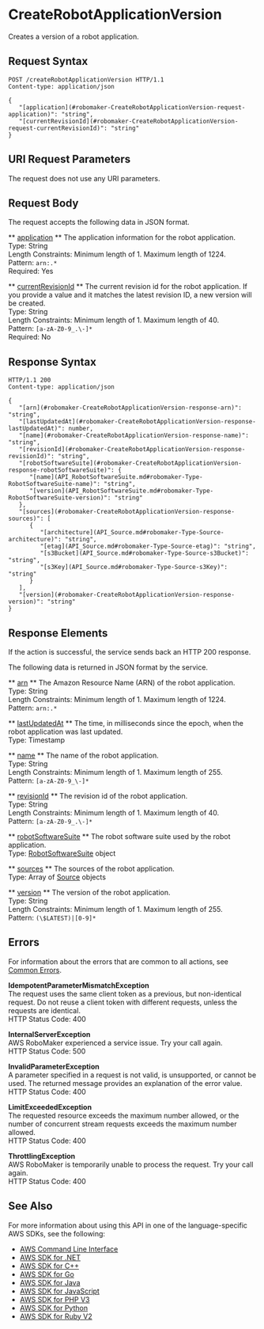 # CreateRobotApplicationVersion<a name="API_CreateRobotApplicationVersion"></a>

Creates a version of a robot application\.

## Request Syntax<a name="API_CreateRobotApplicationVersion_RequestSyntax"></a>

```
POST /createRobotApplicationVersion HTTP/1.1
Content-type: application/json

{
   "[application](#robomaker-CreateRobotApplicationVersion-request-application)": "string",
   "[currentRevisionId](#robomaker-CreateRobotApplicationVersion-request-currentRevisionId)": "string"
}
```

## URI Request Parameters<a name="API_CreateRobotApplicationVersion_RequestParameters"></a>

The request does not use any URI parameters\.

## Request Body<a name="API_CreateRobotApplicationVersion_RequestBody"></a>

The request accepts the following data in JSON format\.

 ** [application](#API_CreateRobotApplicationVersion_RequestSyntax) **   <a name="robomaker-CreateRobotApplicationVersion-request-application"></a>
The application information for the robot application\.  
Type: String  
Length Constraints: Minimum length of 1\. Maximum length of 1224\.  
Pattern: `arn:.*`   
Required: Yes

 ** [currentRevisionId](#API_CreateRobotApplicationVersion_RequestSyntax) **   <a name="robomaker-CreateRobotApplicationVersion-request-currentRevisionId"></a>
The current revision id for the robot application\. If you provide a value and it matches the latest revision ID, a new version will be created\.  
Type: String  
Length Constraints: Minimum length of 1\. Maximum length of 40\.  
Pattern: `[a-zA-Z0-9_.\-]*`   
Required: No

## Response Syntax<a name="API_CreateRobotApplicationVersion_ResponseSyntax"></a>

```
HTTP/1.1 200
Content-type: application/json

{
   "[arn](#robomaker-CreateRobotApplicationVersion-response-arn)": "string",
   "[lastUpdatedAt](#robomaker-CreateRobotApplicationVersion-response-lastUpdatedAt)": number,
   "[name](#robomaker-CreateRobotApplicationVersion-response-name)": "string",
   "[revisionId](#robomaker-CreateRobotApplicationVersion-response-revisionId)": "string",
   "[robotSoftwareSuite](#robomaker-CreateRobotApplicationVersion-response-robotSoftwareSuite)": { 
      "[name](API_RobotSoftwareSuite.md#robomaker-Type-RobotSoftwareSuite-name)": "string",
      "[version](API_RobotSoftwareSuite.md#robomaker-Type-RobotSoftwareSuite-version)": "string"
   },
   "[sources](#robomaker-CreateRobotApplicationVersion-response-sources)": [ 
      { 
         "[architecture](API_Source.md#robomaker-Type-Source-architecture)": "string",
         "[etag](API_Source.md#robomaker-Type-Source-etag)": "string",
         "[s3Bucket](API_Source.md#robomaker-Type-Source-s3Bucket)": "string",
         "[s3Key](API_Source.md#robomaker-Type-Source-s3Key)": "string"
      }
   ],
   "[version](#robomaker-CreateRobotApplicationVersion-response-version)": "string"
}
```

## Response Elements<a name="API_CreateRobotApplicationVersion_ResponseElements"></a>

If the action is successful, the service sends back an HTTP 200 response\.

The following data is returned in JSON format by the service\.

 ** [arn](#API_CreateRobotApplicationVersion_ResponseSyntax) **   <a name="robomaker-CreateRobotApplicationVersion-response-arn"></a>
The Amazon Resource Name \(ARN\) of the robot application\.  
Type: String  
Length Constraints: Minimum length of 1\. Maximum length of 1224\.  
Pattern: `arn:.*` 

 ** [lastUpdatedAt](#API_CreateRobotApplicationVersion_ResponseSyntax) **   <a name="robomaker-CreateRobotApplicationVersion-response-lastUpdatedAt"></a>
The time, in milliseconds since the epoch, when the robot application was last updated\.  
Type: Timestamp

 ** [name](#API_CreateRobotApplicationVersion_ResponseSyntax) **   <a name="robomaker-CreateRobotApplicationVersion-response-name"></a>
The name of the robot application\.  
Type: String  
Length Constraints: Minimum length of 1\. Maximum length of 255\.  
Pattern: `[a-zA-Z0-9_\-]*` 

 ** [revisionId](#API_CreateRobotApplicationVersion_ResponseSyntax) **   <a name="robomaker-CreateRobotApplicationVersion-response-revisionId"></a>
The revision id of the robot application\.  
Type: String  
Length Constraints: Minimum length of 1\. Maximum length of 40\.  
Pattern: `[a-zA-Z0-9_.\-]*` 

 ** [robotSoftwareSuite](#API_CreateRobotApplicationVersion_ResponseSyntax) **   <a name="robomaker-CreateRobotApplicationVersion-response-robotSoftwareSuite"></a>
The robot software suite used by the robot application\.  
Type: [RobotSoftwareSuite](API_RobotSoftwareSuite.md) object

 ** [sources](#API_CreateRobotApplicationVersion_ResponseSyntax) **   <a name="robomaker-CreateRobotApplicationVersion-response-sources"></a>
The sources of the robot application\.  
Type: Array of [Source](API_Source.md) objects

 ** [version](#API_CreateRobotApplicationVersion_ResponseSyntax) **   <a name="robomaker-CreateRobotApplicationVersion-response-version"></a>
The version of the robot application\.  
Type: String  
Length Constraints: Minimum length of 1\. Maximum length of 255\.  
Pattern: `(\$LATEST)|[0-9]*` 

## Errors<a name="API_CreateRobotApplicationVersion_Errors"></a>

For information about the errors that are common to all actions, see [Common Errors](CommonErrors.md)\.

 **IdempotentParameterMismatchException**   
The request uses the same client token as a previous, but non\-identical request\. Do not reuse a client token with different requests, unless the requests are identical\.   
HTTP Status Code: 400

 **InternalServerException**   
AWS RoboMaker experienced a service issue\. Try your call again\.  
HTTP Status Code: 500

 **InvalidParameterException**   
A parameter specified in a request is not valid, is unsupported, or cannot be used\. The returned message provides an explanation of the error value\.  
HTTP Status Code: 400

 **LimitExceededException**   
The requested resource exceeds the maximum number allowed, or the number of concurrent stream requests exceeds the maximum number allowed\.   
HTTP Status Code: 400

 **ThrottlingException**   
AWS RoboMaker is temporarily unable to process the request\. Try your call again\.  
HTTP Status Code: 400

## See Also<a name="API_CreateRobotApplicationVersion_SeeAlso"></a>

For more information about using this API in one of the language\-specific AWS SDKs, see the following:
+  [AWS Command Line Interface](https://docs.aws.amazon.com/goto/aws-cli/robomaker-2018-06-29/CreateRobotApplicationVersion) 
+  [AWS SDK for \.NET](https://docs.aws.amazon.com/goto/DotNetSDKV3/robomaker-2018-06-29/CreateRobotApplicationVersion) 
+  [AWS SDK for C\+\+](https://docs.aws.amazon.com/goto/SdkForCpp/robomaker-2018-06-29/CreateRobotApplicationVersion) 
+  [AWS SDK for Go](https://docs.aws.amazon.com/goto/SdkForGoV1/robomaker-2018-06-29/CreateRobotApplicationVersion) 
+  [AWS SDK for Java](https://docs.aws.amazon.com/goto/SdkForJava/robomaker-2018-06-29/CreateRobotApplicationVersion) 
+  [AWS SDK for JavaScript](https://docs.aws.amazon.com/goto/AWSJavaScriptSDK/robomaker-2018-06-29/CreateRobotApplicationVersion) 
+  [AWS SDK for PHP V3](https://docs.aws.amazon.com/goto/SdkForPHPV3/robomaker-2018-06-29/CreateRobotApplicationVersion) 
+  [AWS SDK for Python](https://docs.aws.amazon.com/goto/boto3/robomaker-2018-06-29/CreateRobotApplicationVersion) 
+  [AWS SDK for Ruby V2](https://docs.aws.amazon.com/goto/SdkForRubyV2/robomaker-2018-06-29/CreateRobotApplicationVersion) 